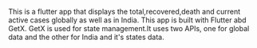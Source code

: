 This is a flutter app that displays the total,recovered,death and current active cases globally as well as in India.
This app is built with Flutter abd GetX. GetX is used for state management.It uses two APIs, one for global data and the other for India and it's states data.
